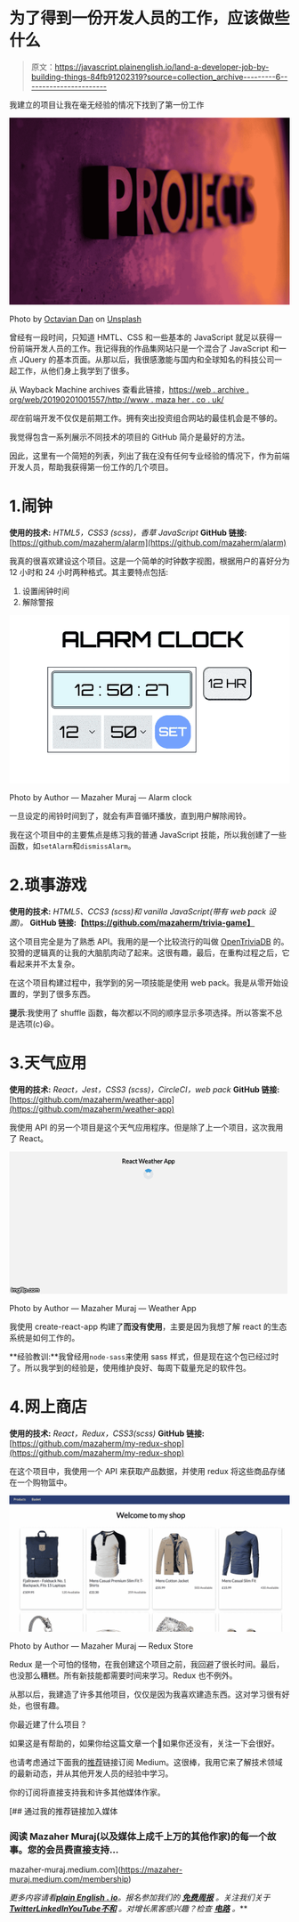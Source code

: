 # 为了得到一份开发人员的工作，应该做些什么

> 原文：<https://javascript.plainenglish.io/land-a-developer-job-by-building-things-84fb91202319?source=collection_archive---------6----------------------->

我建立的项目让我在毫无经验的情况下找到了第一份工作

![](img/21ba648c8a40947313c637f09c05d23a.png)

Photo by [Octavian Dan](https://unsplash.com/@octadan?utm_source=medium&utm_medium=referral) on [Unsplash](https://unsplash.com?utm_source=medium&utm_medium=referral)

曾经有一段时间，只知道 HMTL、CSS 和一些基本的 JavaScript 就足以获得一份前端开发人员的工作。我记得我的作品集网站只是一个混合了 JavaScript 和一点 JQuery 的基本页面。从那以后，我很感激能与国内和全球知名的科技公司一起工作，从他们身上我学到了很多。

从 Wayback Machine archives 查看此链接，[https://web . archive . org/web/20190201001557/http://www . maza her . co . uk/](https://web.archive.org/web/20190201001557/http://www.mazaher.co.uk/)

*现在*前端开发不仅仅是前期工作。拥有突出投资组合网站的最佳机会是不够的。

我觉得包含一系列展示不同技术的项目的 GitHub 简介是最好的方法。

因此，这里有一个简短的列表，列出了我在没有任何专业经验的情况下，作为前端开发人员，帮助我获得第一份工作的几个项目。

# 1.闹钟

**使用的技术:** *HTML5，CSS3 (scss)，香草 JavaScript*
**GitHub 链接:**[https://github.com/mazaherm/alarm](https://github.com/mazaherm/alarm)

我真的很喜欢建设这个项目。这是一个简单的时钟数字视图，根据用户的喜好分为 12 小时和 24 小时两种格式。其主要特点包括:

1.  设置闹钟时间
2.  解除警报

![](img/f202f86c04f03b2468277068b906efce.png)

Photo by Author — Mazaher Muraj — Alarm clock

一旦设定的闹铃时间到了，就会有声音循环播放，直到用户解除闹铃。

我在这个项目中的主要焦点是练习我的普通 JavaScript 技能，所以我创建了一些函数，如`setAlarm`和`dismissAlarm`。

# 2.琐事游戏

**使用的技术:** *HTML5、CCS3 (scss)和 vanilla JavaScript(带有 web pack 设置)。*
**GitHub 链接:【https://github.com/mazaherm/trivia-game】**

这个项目完全是为了熟悉 API。我用的是一个比较流行的叫做 [OpenTriviaDB](https://opentdb.com/) 的。狡猾的逻辑真的让我的大脑肌肉动了起来。这很有趣，最后，在重构过程之后，它看起来并不太复杂。

在这个项目构建过程中，我学到的另一项技能是使用 web pack。我是从零开始设置的，学到了很多东西。

**提示**:我使用了 shuffle 函数，每次都以不同的顺序显示多项选择。所以答案不总是选项(c)😆。

# 3.天气应用

**使用的技术:** *React，Jest，CSS3 (scss)，CircleCI，web pack*
**GitHub 链接:**[https://github.com/mazaherm/weather-app](https://github.com/mazaherm/weather-app)

我使用 API 的另一个项目是这个天气应用程序。但是除了上一个项目，这次我用了 React。

![](img/4d4a4b1e33c04dfb821bd2fb9129b622.png)

Photo by Author — Mazaher Muraj — Weather App

我使用 create-react-app 构建了**而没有使用**，主要是因为我想了解 react 的生态系统是如何工作的。

**经验教训:**我曾经用`node-sass`来使用 sass 样式，但是现在这个包已经过时了。所以我学到的经验是，使用维护良好、每周下载量充足的软件包。

# 4.网上商店

**使用的技术:** *React，Redux，CSS3(scss)*
**GitHub 链接:**[https://github.com/mazaherm/my-redux-shop](https://github.com/mazaherm/my-redux-shop)

在这个项目中，我使用一个 API 来获取产品数据，并使用 redux 将这些商品存储在一个购物篮中。

![](img/458a8a83aabfe58b0b5cb4d77b2bd1c5.png)

Photo by Author — Mazaher Muraj — Redux Store

Redux 是一个可怕的怪物，在我创建这个项目之前，我回避了很长时间。最后，也没那么糟糕。所有新技能都需要时间来学习。Redux 也不例外。

从那以后，我建造了许多其他项目，仅仅是因为我喜欢建造东西。这对学习很有好处，也很有趣。

你最近建了什么项目？

如果这是有帮助的，如果你给这篇文章一个👏如果你还没有，关注一下会很好。

也请考虑通过下面我的[推荐](https://mazaher-muraj.medium.com/membership)链接订阅 Medium。这很棒，我用它来了解技术领域的最新动态，并从其他开发人员的经验中学习。

你的订阅将直接支持我和许多其他媒体作家。

[](https://mazaher-muraj.medium.com/membership) [## 通过我的推荐链接加入媒体

### 阅读 Mazaher Muraj(以及媒体上成千上万的其他作家)的每一个故事。您的会员费直接支持…

mazaher-muraj.medium.com](https://mazaher-muraj.medium.com/membership) 

*更多内容请看*[***plain English . io***](https://plainenglish.io/)*。报名参加我们的* [***免费周报***](http://newsletter.plainenglish.io/) *。关注我们关于*[***Twitter***](https://twitter.com/inPlainEngHQ)[***LinkedIn***](https://www.linkedin.com/company/inplainenglish/)*[***YouTube***](https://www.youtube.com/channel/UCtipWUghju290NWcn8jhyAw)*[***不和***](https://discord.gg/GtDtUAvyhW) *。对增长黑客感兴趣？检查* [***电路***](https://circuit.ooo/) *。***